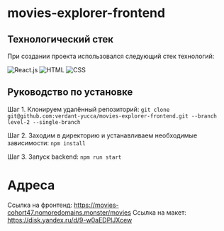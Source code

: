 # movies-explorer-frontend

## Технологический стек
При создании проекта использовался следующий стек технологий:

![React.js](https://img.shields.io/badge/-React-141130?style=for-the-badge&logo=react&logoColor)
![HTML](https://img.shields.io/badge/-HTML-141130?style=for-the-badge&logo=HTML5&logoColor)
![CSS](https://img.shields.io/badge/-CSS-141130?style=for-the-badge&logo=CSS3&logoColor)

## Руководство по установке
Шаг 1. Клонируем удалённый репозиторий:
`git clone git@github.com:verdant-yucca/movies-explorer-frontend.git --branch level-2 --single-branch`

Шаг 2. Заходим в директорию и устанавливаем необходимые зависимости:
`npm install`

Шаг 3. Запуск backend:
`npm run start`

# Адреса

Ссылка на фронтенд: https://movies-cohort47.nomoredomains.monster/movies
Ссылка на макет: https://disk.yandex.ru/d/9-w0aEDPlJXcew
